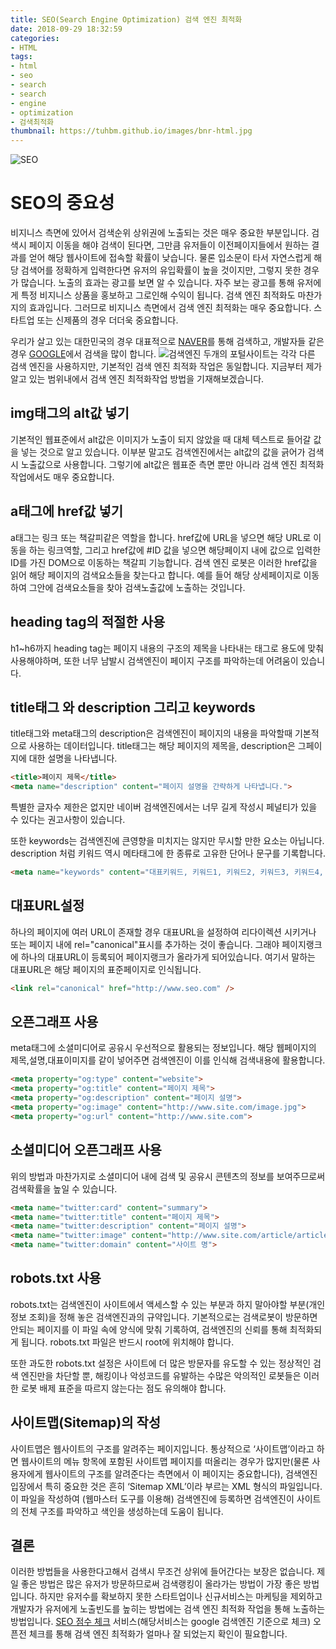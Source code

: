 ```yaml
---
title: SEO(Search Engine Optimization) 검색 엔진 최적화
date: 2018-09-29 18:32:59
categories:
- HTML
tags:
- html
- seo
- search
- search 
- engine 
- optimization
- 검색최적화
thumbnail: https://tuhbm.github.io/images/bnr-html.jpg
---
```


![SEO](https://tuhbm.github.io/images/seo.jpg)
# SEO의 중요성
비지니스 측면에 있어서 검색순위 상위권에 노출되는 것은 매우 중요한 부분입니다.
검색시 페이지 이동을 해야 검색이 된다면, 그만큼 유저들이 이전페이지들에서 원하는 결과를 얻어 해당 웹사이트에 접속할 확률이 낮습니다.
물론 입소문이 타서 자연스럽게 해당 검색어를 정확하게 입력한다면 유저의 유입확률이 높을 것이지만, 그렇지 못한 경우가 많습니다.
노출의 효과는 광고를 보면 알 수 있습니다. 자주 보는 광고를 통해 유저에게 특정 비지니스 상품을 홍보하고 그로인해 수익이 됩니다.
검색 엔진 최적화도 마찬가지의 효과입니다.
그러므로 비지니스 측면에서 검색 엔진 최적화는 매우 중요합니다. 
스타트업 또는 신제품의 경우 더더욱 중요합니다.

<!-- more -->

우리가 살고 있는 대한민국의 경우 대표적으로 [NAVER](https://www.naver.com/)를 통해 검색하고,
개발자들 같은 경우 [GOOGLE](https://www.google.com/)에서 검색을 많이 합니다.
![검색엔진](https://tuhbm.github.io/images/seo1.jpg)
두개의 포털사이트는 각각 다른 검색 엔진을 사용하지만, 기본적인 검색 엔진 최적화 작업은 동일합니다.
지금부터 제가 알고 있는 범위내에서 검색 엔진 최적화작업 방법을 기재해보겠습니다.

## img태그의 alt값 넣기
기본적인 웹표준에서 alt값은 이미지가 노출이 되지 않았을 때 대체 텍스트로 들어갈 값을 넣는 것으로 알고 있습니다.
이부분 말고도 검색엔진에서는 alt값의 값을 긁어가 검색시 노출값으로 사용합니다.
그렇기에 alt값은 웹표준 측면 뿐만 아니라 검색 엔진 최적화 작업에서도 매우 중요합니다.

## a태그에 href값 넣기
a태그는 링크 또는 책갈피같은 역할을 합니다.
href값에 URL을 넣으면 해당 URL로 이동을 하는 링크역할,
그리고 href값에 #ID 값을 넣으면 해당페이지 내에 값으로 입력한 ID를 가진 DOM으로 이동하는 책갈피 기능합니다.
검색 엔진 로봇은 이러한 href값을 읽어 해당 페이지의 검색요소들을 찾는다고 합니다.
예를 들어 해당 상세페이지로 이동하여 그안에 검색요소들을 찾아 검색노출값에 노출하는 것입니다.

## heading tag의 적절한 사용
h1~h6까지 heading tag는 페이지 내용의 구조의 제목을 나타내는 태그로 용도에 맞춰 사용해야하며, 또한 너무 남발시 검색엔진이 페이지 구조를 파악하는데 어려움이 있습니다. 

## title태그 와 description 그리고 keywords
title태그와 meta태그의 description은 검색엔진이 페이지의 내용을 파악할때 기본적으로 사용하는 데이터입니다.
title태그는 해당 페이지의 제목을, description은 그페이지에 대한 설명을 나타냅니다.
```html
<title>페이지 제목</title>
<meta name="description" content="페이지 설명을 간략하게 나타냅니다.">
```
특별한 글자수 제한은 없지만 네이버 검색엔진에서는 너무 길게 작성시 페널티가 있을 수 있다는 권고사항이 있습니다.

또한 keywords는 검색엔진에 큰영향을 미치지는 않지만 무시할 만한 요소는 아닙니다.
description 처럼 키워드 역시 메타태그에 한 종류로 고유한 단어나 문구를 기록합니다.
```html
<meta name="keywords" content="대표키워드, 키워드1, 키워드2, 키워드3, 키워드4, 키워드5">
```

## 대표URL설정
하나의 페이지에 여러 URL이 존재할 경우 대표URL을 설정하여 리다이렉션 시키거나 또는 페이지 내에 rel="canonical"표시를 추가하는 것이 좋습니다. 그래야 페이지랭크에 하나의 대표URL이 등록되어 페이지랭크가 올라가게 되어있습니다. 여기서 말하는 대표URL은 해당 페이지의 표준페이지로 인식됩니다.
```html
<link rel="canonical" href="http://www.seo.com" />
```

## 오픈그래프 사용
meta태그에 소셜미디어로 공유시 우선적으로 활용되는 정보입니다. 해당 웹페이지의 제목,설명,대표이미지를 같이 넣어주면 검색엔진이 이를 인식해 검색내용에 활용합니다.
```html
<meta property="og:type" content="website">
<meta property="og:title" content="페이지 제목">
<meta property="og:description" content="페이지 설명">
<meta property="og:image" content="http://www.site.com/image.jpg">
<meta property="og:url" content="http://www.site.com">
```
## 소셜미디어 오픈그래프 사용
위의 방법과 마찬가지로 소셜미디어 내에 검색 및 공유시 콘텐츠의 정보를 보여주므로써 검색확률을 높일 수 있습니다.
```html
<meta name="twitter:card" content="summary">
<meta name="twitter:title" content="페이지 제목">
<meta name="twitter:description" content="페이지 설명">
<meta name="twitter:image" content="http://www.site.com/article/article1.html">
<meta name="twitter:domain" content="사이트 명">
```

## robots.txt 사용
robots.txt는 검색엔진이 사이트에서 액세스할 수 있는 부분과 하지 말아야할 부분(개인정보 조회)을 정해 놓은 검색엔진과의 규약입니다. 
기본적으로는 검색로봇이 방문하면 안되는 페이지를 이 파일 속에 양식에 맞춰 기록하여, 검색엔진의 신뢰를 통해 최적화되게 됩니다.
robots.txt 파일은 반드시 root에 위치해야 합니다. 

또한 과도한 robots.txt 설정은 사이트에 더 많은 방문자를 유도할 수 있는 정상적인 검색 엔진만을 차단할 뿐, 해킹이나 악성코드를 유발하는 수많은 악의적인 로봇들은 이러한 로봇 배제 표준을 따르지 않는다는 점도 유의해야 합니다.

## 사이트맵(Sitemap)의 작성
사이트맵은 웹사이트의 구조를 알려주는 페이지입니다. 
통상적으로 ‘사이트맵’이라고 하면 웹사이트의 메뉴 항목에 포함된 사이트맵 페이지를 떠올리는 경우가 많지만(물론 사용자에게 웹사이트의 구조를 알려준다는 측면에서 이 페이지는 중요합니다), 검색엔진 입장에서 특히 중요한 것은 흔히 ‘Sitemap XML’이라 부르는 XML 형식의 파일입니다.
이 파일을 작성하여 (웹마스터 도구를 이용해) 검색엔진에 등록하면 검색엔진이 사이트의 전체 구조를 파악하고 색인을 생성하는데 도움이 됩니다.


## 결론

이러한 방법들을 사용한다고해서 검색시 무조건 상위에 들어간다는 보장은 없습니다.
제일 좋은 방법은 많은 유저가 방문하므로써 검색랭킹이 올라가는 방법이 가장 좋은 방법입니다.
하지만 유저수를 확보하지 못한 스타트업이나 신규서비스는 마케팅을 제외하고 개발자가 유저에게 노출빈도를 높히는 방법에는 검색 엔진 최적화 작업을 통해 노출하는 방법입니다.
[SEO 점수 체크](http://www.seocert.net/) 서비스(해당서비스는 google 검색엔진 기준으로 체크) 오픈전 체크를 통해 검색 엔진 최적화가 얼마나 잘 되었는지 확인이 필요합니다.